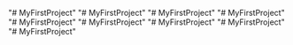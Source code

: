 "# MyFirstProject" 
"# MyFirstProject" 
"# MyFirstProject" 
"# MyFirstProject" 
"# MyFirstProject" 
"# MyFirstProject" 
"# MyFirstProject" 
"# MyFirstProject" 
"# MyFirstProject" 
